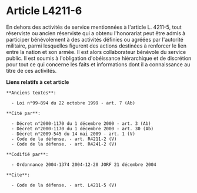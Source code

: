 # Article L4211-6

En dehors des activités de service mentionnées à l'article L. 4211-5, tout réserviste ou ancien réserviste qui a obtenu
l'honorariat peut être admis à participer bénévolement à des activités définies ou agréées par l'autorité militaire, parmi
lesquelles figurent des actions destinées à renforcer le lien entre la nation et son armée. Il est alors collaborateur
bénévole du service public. Il est soumis à l'obligation d'obéissance hiérarchique et de discrétion pour tout ce qui concerne
les faits et informations dont il a connaissance au titre de ces activités.

**Liens relatifs à cet article**

	**Anciens textes**:

	  - Loi n°99-894 du 22 octobre 1999 - art. 7 (Ab)

	**Cité par**:

	  - Décret n°2000-1170 du 1 décembre 2000 - art. 3 (Ab)
	  - Décret n°2000-1170 du 1 décembre 2000 - art. 30 (Ab)
	  - Décret n°2009-545 du 14 mai 2009 - art. 1 (V)
	  - Code de la défense. - art. R4211-2 (V)
	  - Code de la défense. - art. R4241-2 (V)

	**Codifié par**:

	  - Ordonnance 2004-1374 2004-12-20 JORF 21 décembre 2004

	**Cite**:

	  - Code de la défense. - art. L4211-5 (V)
